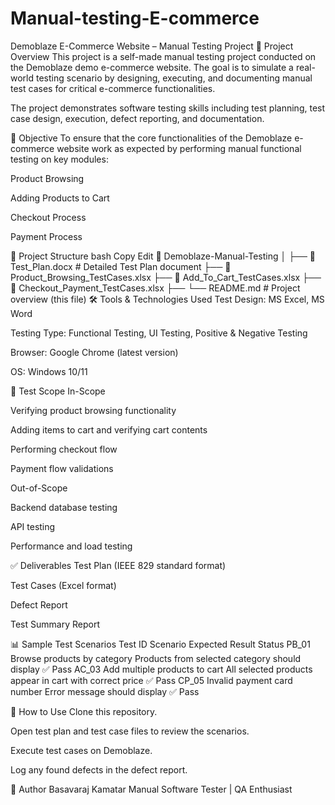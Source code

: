# Manual-testing-E-commerce

Demoblaze E-Commerce Website – Manual Testing Project
📌 Project Overview
This project is a self-made manual testing project conducted on the Demoblaze demo e-commerce website. The goal is to simulate a real-world testing scenario by designing, executing, and documenting manual test cases for critical e-commerce functionalities.

The project demonstrates software testing skills including test planning, test case design, execution, defect reporting, and documentation.

🎯 Objective
To ensure that the core functionalities of the Demoblaze e-commerce website work as expected by performing manual functional testing on key modules:

Product Browsing

Adding Products to Cart

Checkout Process

Payment Process

📂 Project Structure
bash
Copy
Edit
📁 Demoblaze-Manual-Testing
│
├── 📄 Test_Plan.docx              # Detailed Test Plan document
├── 📄 Product_Browsing_TestCases.xlsx
├── 📄 Add_To_Cart_TestCases.xlsx
├── 📄 Checkout_Payment_TestCases.xlsx
├── 
└── README.md                      # Project overview (this file)
🛠 Tools & Technologies Used
Test Design: MS Excel, MS Word

Testing Type: Functional Testing, UI Testing, Positive & Negative Testing

Browser: Google Chrome (latest version)

OS: Windows 10/11

📜 Test Scope
In-Scope

Verifying product browsing functionality

Adding items to cart and verifying cart contents

Performing checkout flow

Payment flow validations

Out-of-Scope

Backend database testing

API testing

Performance and load testing

✅ Deliverables
Test Plan (IEEE 829 standard format)

Test Cases (Excel format)

Defect Report

Test Summary Report

📊 Sample Test Scenarios
Test ID	Scenario	Expected Result	Status
PB_01	Browse products by category	Products from selected category should display	✅ Pass
AC_03	Add multiple products to cart	All selected products appear in cart with correct price	✅ Pass
CP_05	Invalid payment card number	Error message should display	✅ Pass

🚀 How to Use
Clone this repository.

Open test plan and test case files to review the scenarios.

Execute test cases on Demoblaze.

Log any found defects in the defect report.

📌 Author
Basavaraj Kamatar
Manual Software Tester | QA Enthusiast
